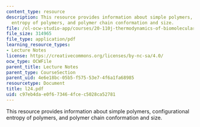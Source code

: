 ```yaml
---
content_type: resource
description: This resource provides information about simple polymers, configurational
  entropy of polymers, and polymer chain conformation and size.
file: /ol-ocw-studio-app/courses/20-110j-thermodynamics-of-biomolecular-systems-fall-2005/c97eb4dae0f673464fcec5028ca52781_l24.pdf
file_size: 314965
file_type: application/pdf
learning_resource_types:
- Lecture Notes
license: https://creativecommons.org/licenses/by-nc-sa/4.0/
ocw_type: OCWFile
parent_title: Lecture Notes
parent_type: CourseSection
parent_uid: 4e6e18bc-05b5-f575-53e7-4f6a1fa68985
resourcetype: Document
title: l24.pdf
uid: c97eb4da-e0f6-7346-4fce-c5028ca52781
---
```

This resource provides information about simple polymers, configurational entropy of polymers, and polymer chain conformation and size.